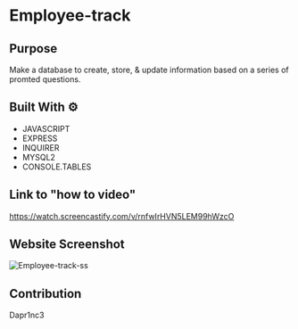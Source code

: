 # Employee-track

## Purpose 
Make a database to create, store, & update information based on a series of promted questions.

## Built With ⚙
* JAVASCRIPT
* EXPRESS
* INQUIRER
* MYSQL2
* CONSOLE.TABLES

## Link to "how to video"
https://watch.screencastify.com/v/rnfwIrHVN5LEM99hWzcO

## Website Screenshot
![Employee-track-ss](https://user-images.githubusercontent.com/87787132/152574611-6bfe5ceb-e9be-4334-a56b-20ca3fdf075d.png)



## Contribution
Dapr1nc3
